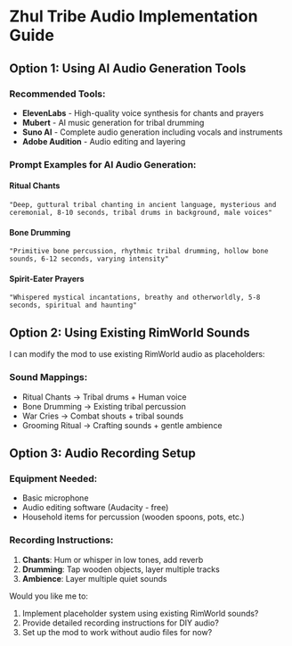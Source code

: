 # Zhul Tribe Audio Implementation Guide

## Option 1: Using AI Audio Generation Tools

### Recommended Tools:
- **ElevenLabs** - High-quality voice synthesis for chants and prayers
- **Mubert** - AI music generation for tribal drumming
- **Suno AI** - Complete audio generation including vocals and instruments
- **Adobe Audition** - Audio editing and layering

### Prompt Examples for AI Audio Generation:

#### Ritual Chants
```
"Deep, guttural tribal chanting in ancient language, mysterious and ceremonial, 8-10 seconds, tribal drums in background, male voices"
```

#### Bone Drumming
```
"Primitive bone percussion, rhythmic tribal drumming, hollow bone sounds, 6-12 seconds, varying intensity"
```

#### Spirit-Eater Prayers
```
"Whispered mystical incantations, breathy and otherworldly, 5-8 seconds, spiritual and haunting"
```

## Option 2: Using Existing RimWorld Sounds

I can modify the mod to use existing RimWorld audio as placeholders:

### Sound Mappings:
- Ritual Chants → Tribal drums + Human voice
- Bone Drumming → Existing tribal percussion
- War Cries → Combat shouts + tribal sounds
- Grooming Ritual → Crafting sounds + gentle ambience

## Option 3: Audio Recording Setup

### Equipment Needed:
- Basic microphone
- Audio editing software (Audacity - free)
- Household items for percussion (wooden spoons, pots, etc.)

### Recording Instructions:
1. **Chants**: Hum or whisper in low tones, add reverb
2. **Drumming**: Tap wooden objects, layer multiple tracks
3. **Ambience**: Layer multiple quiet sounds

Would you like me to:
1. Implement placeholder system using existing RimWorld sounds?
2. Provide detailed recording instructions for DIY audio?
3. Set up the mod to work without audio files for now?
